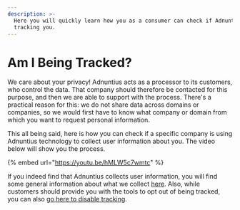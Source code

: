 ```yaml
---
description: >-
  Here you will quickly learn how you as a consumer can check if Adnuntius is
  tracking you.
---
```


# Am I Being Tracked?

We care about your privacy! Adnuntius acts as a processor to its customers, who control the data. That company should therefore be contacted for this purpose, and then we are able to support with the process. There's a practical reason for this: we do not share data across domains or companies, so we would first have to know what company or domain from which you want to request personal information.

This all being said, here is how you can check if a specific company is using Adnuntius technology to collect user information about you. The video below will show you the process. 

{% embed url="https://youtu.be/hMLW5c7wmtc" %}

If you indeed find that Adnuntius collects user information, you will find some general information about what we collect [here](https://docs.google.com/spreadsheets/d/1rCZPF_TWBkTgaYeQ9f-lhU8qL_J9eJrv1l1jjf0G9uQ/edit#gid=328667903). Also, while customers should provide you with the tools to opt out of being tracked, you can also [go here to disable tracking](https://adnuntius.com/resources/privacy-policy/). 

